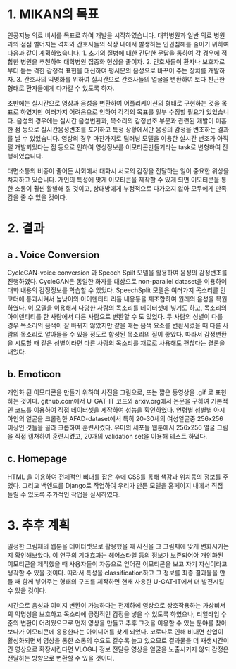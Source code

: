 # 1. MIKAN의 목표

인공지능 의료 비서를 목표로 하여 개발을 시작하였습니다. 대학병원과 일반 의료 병원과의 점점 벌어지는 격차와 간호사들의 직장 내에서 발생하는 인권침해를 줄이기 위하여 다음과 같이 계획하였습니다. 1. 초기의 질병에 대한 간단한 문답을 통하여 각 경우에 적합한 병원을 추천하여 대학병원 집중화 현상을 줄이자. 2. 간호사들이 환자나 보호자로 부터 듣는 격한 감정적 표현을 대신하여 평서문의 음성으로 바꾸어 주는 장치를 개발하자. 3. 간호사의 익명화를 위하여 실시간으로 간호사들의 얼굴을 변환하여 보다 친근한 형태로 환자들에게 다가갈 수 있도록 하자. 

 초반에는 실시간으로 영상과 음성을 변환하여 어플리케이션의 형태로 구현하는 것을 목표로 하였지만 여러가지 어려움으로 인하여 각각의 목표를 일부 수정할 필요가 있었습니다. 음성의 경우에는 실시간 음성변환과, 목소리의 감정변조 부분과 관련된 개발이 미흡한 점 등으로 실시간음성변조를 포기하고 특정 상황에서만 음성의 감정을 변조하는 결과를 낼 수 있었습니다. 영상의 경우 마찬가지로 딥러닝 모델을 이용한 실시간 변조가 아직 덜 개발되었다는 점 등으로 인하여 영상정보를 이모티콘만들기라는 task로 변형하여 진행하였습니다.

대면소통의 비중이 줄어든 사회에서 대화시 서로의 감정을 전달하는 일이 중요한 위상을 차지하고 있습니다. 개인의 특성에 맞게 이모티콘을 제작할 수 있게 되면 이모티콘을 통한 소통이 훨씬 활발해 질 것이고, 상대방에게 부정적으로 다가오지 않아 모두에게 만족감을 줄 수 있을 것이다. 

# 2. 결과

## 	a . Voice Conversion

CycleGAN-voice conversion 과 Speech Spilt 모델을 활용하여 음성의 감정변조를 진행하였다. CycleGAN은 동일한 화자를 대상으로 non-parallel dataset을 이용하여 대화 내용의 감정정보를 학습할 수 있었다. SpeechSplit 모델은 여러가지 목소리를 인코더에 통과시켜서 높낮이와 아이덴티티 리듬 내용등을 재조합하여 원래의 음성을 복원하였다. 이 모델을 이용해서 다양한 사람의 목소리를 데이터셋에 넣기도 하고, 목소리의 아이덴티티를 한 사람에서 다른 사람으로 변환할 수 도 있었다. 두 사람의 성별이 다를 경우 목소리의 음색이 잘 바뀌지 않았지만 같을 때는 음색 요소를 변환시켰을 때 다른 사람의 목소리로 알아들을 수 있을 정도로 합성된 목소리의 질이 좋았다. 따라서 감정변환을 시도할 때 같은 성별이라면 다른 사람의 목소리를 재료로 사용해도 괜찮다는 결론을 내었다. 

## 	b. Emoticon 

개인화 된 이모티콘을 만들기 위하여 사진을 그림으로, 또는 짧은 동영상을 .gif 로 표현하는 것이다. github.com에서 U-GAT-IT 코드와 arxiv.org에서 논문을 구하여 기본적인 코드를 이용하여 직접 데이터셋을 제작하여 성능을 확인하였다. 연령별 성별별 아시아인의 얼굴을 크롤링한 AFAD-dataset에서 특히 20-30세의 여성얼굴중 256x256 이상인 것들을 골라 크롭하여 훈련시켰다. 유미의 세포들 웹툰에서 256x256 얼굴 그림을 직접 캡쳐하여 훈련시켰고, 20개의 validation set을 이용해 테스트 하였다. 

## 	c. Homepage

HTML 을 이용하여 전체적인 뼈대를 잡은 후에 CSS를 통해 색감과 위치등의 정보를 주었다. 그리고 백엔드를 Django로 작업하여 우리가 만든 모델을 홈페이지 내에서 직접 돌릴 수 있도록 추가적인 작업을 실시하였다. 

# 3. 추후 계획 

일정한 그림체의 웹툰을 데이터셋으로 활용했을 때 사진을 그 그림체에 맞게 변화시키는지 확인해보았다. 이 연구의 기대효과는 헤어스타일 등의 정보가 보존되어야 개인화된 이모티콘을 제작했을 때 사용자들이 자동으로 얻어진 이모티콘을 보고 자기 자신이라고 생각할 수 있을 것이다. 따라서 특성을 classification하고 그 정보를 최종 결과물을 만들 때 함께 넣어주는 형태의 구조를 제작하면 현재 사용한 U-GAT-IT에서 더 발전시킬 수 있을 것이다. 

시간으로 음성과 이미지 변환이 가능하다는 전제하에 영상으로 상호작용하는 가상비서의 익명성을 보호하고 목소리에 긍정적인 감정을 넣을 수 있도록
하였으나, 리얼타임 수준의 변환이 어려웠으므로 먼저 영상을 만들고 추후 그것을 이용할 수 있는 분야를 찾아보다가 이모티콘에 응용한다는 아이디어를 찾게 되었다. 코로나로 인해 비대면 산업이 활성화되면서 영상을 통한 소통의 수요도 갈수록 늘고 있으므로 결과물을 더 재생시간이 긴 영상으로 확장시킨다면 VLOG나 정보 전달용 영상을 얼굴을 노출시키지 않되 감정은 전달하는 방향으로 변환할 수 있을 것이다.